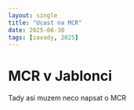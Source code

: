 ```yaml
---
layout: single
title: "Ucast na MCR"
date: 2025-08-30
tags: [zavody, 2025]
---
```


# MCR v Jablonci

Tady asi muzem neco napsat o MCR
